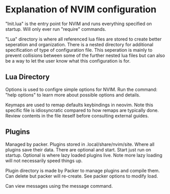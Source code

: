 # Explanation of NVIM configuration

"Init.lua" is the entry point for NVIM and runs everything specified on startup. Will only ever run "require" commands.

"Lua" directory is where all referenced lua files are stored to create better seperation and organization. There is a nested directory for additional specification 
of type of configuration file. This seperation is mainly to prevent collisions between some of the further nested lua files but can also be a way to let the user 
know what this configuration is for.

## Lua Directory

Options is used to configre simple options for NVIM. Run the command: "help options" to learn more about possible options and details.

Keymaps are used to remap defaults keybindings in neovim. Note this specific file is idiosyncratic compared to how remaps are typically done. 
Review contents in the file iteself before consulting external guides.

## Plugins
Managed by packer. Plugins stored in .local/share/nvim/site. Where all plugins save their data. There are optional and start. Start just run on startup. 
Optional is where lazy loaded plugins live. Note more lazy loading will not necessarily speed things up.

Plugin directory is made by Packer to manage plugins and compile them. Can delete but packer will re-create.
See packer options to modify load.

Can view messages using the message command.
